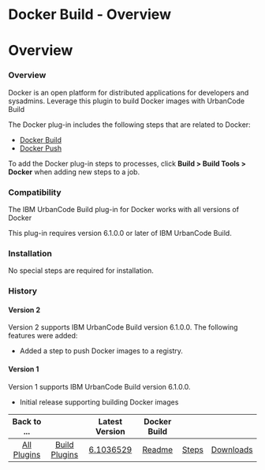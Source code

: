 
Docker Build - Overview
=======================

# Overview



### Overview




 


Docker is an open platform for distributed applications for developers and sysadmins. Leverage this plugin to build Docker images with UrbanCode Build


The Docker plug-in includes the following steps that are related to Docker:


* [Docker Build](steps/#docker_build "docker_build")
* [Docker Push](steps/#docker_push "docker_push")


To add the Docker plug-in steps to processes, click **Build > Build Tools > Docker** when adding new steps to a job.


### Compatibility


The IBM UrbanCode Build plug-in for Docker works with all versions of Docker


This plug-in requires version 6.1.0.0 or later of IBM UrbanCode Build.


### Installation


No special steps are required for installation.


### History


#### Version 2


Version 2 supports IBM UrbanCode Build version 6.1.0.0. The following features were added:


* Added a step to push Docker images to a registry.


#### Version 1


Version 1 supports IBM UrbanCode Build version 6.1.0.0.


* Initial release supporting building Docker images


|Back to ...||Latest Version|Docker Build |||
| :---: | :---: | :---: | :---: | :---: | :---: |
|[All Plugins](../../index.md)|[Build Plugins](../README.md)|[6.1036529](https://raw.githubusercontent.com/UrbanCode/IBM-UCB-PLUGINS/main/files/Docker/docker-plugin-6.1036529.zip)|[Readme](README.md)|[Steps](steps.md)|[Downloads](downloads.md)|
